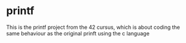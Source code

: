# printf
This is the printf project from the 42 cursus, which is about coding the same behaviour as the original prinft using the c language